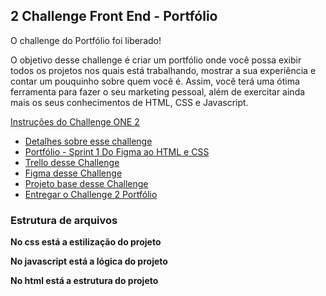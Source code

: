 ## 2 Challenge Front End - Portfólio

O challenge do Portfólio foi liberado!

O objetivo desse challenge é criar um portfólio onde você possa exibir todos os projetos nos quais está trabalhando, mostrar a sua experiência e contar um pouquinho sobre quem você é. Assim, você terá uma ótima ferramenta para fazer o seu marketing pessoal, além de exercitar ainda mais os seus conhecimentos de HTML, CSS e Javascript.

[Instruções do Challenge ONE 2](https://www.alura.com.br/challenges/oracle-one-front-end/portfolio)

- [Detalhes sobre esse challenge](https://www.alura.com.br/challenges/oracle-one-front-end/portfolio/portfolio)
- [Portfólio - Sprint 1 Do Figma ao HTML e CSS](https://www.youtube.com/watch?v=N-UexWG3B4o)
- [Trello desse Challenge](https://trello.com/b/Uj7PScGE/sprint-1)
- [Figma desse Challenge](https://www.figma.com/file/Mv4mSxBHzB5caI7bW2tLv6/Challenge-Front-end-Portf%C3%B3lio?node-id=0%3A1&mode=dev)
- [Projeto base desse Challenge](https://github.com/alura-challenges/challenge-one-portfolio-br)
- [Entregar o Challenge 2 Portfólio](https://lp.alura.com.br/alura-latam-entrega-challenge-one-portugues-front-end)


### Estrutura de arquivos

**No css está a estilização do projeto**

**No javascript está a lógica do projeto**

**No html está a estrutura do projeto**